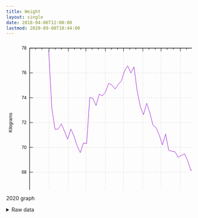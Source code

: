 ```yaml
---
title: Weight
layout: single
date: 2018-04-06T12:00:00
lastmod: 2020-09-08T10:44:00
---
```


<svg width="600" height="480" xmlns="http://www.w3.org/2000/svg"><path fill="none" d="M0 0h600v480H0z"/><path stroke="gray" stroke-dasharray="2,4" class="gridline" d="M63.6 422.4H575" fill="none" color="gray" stroke-width=".5"/><g fill="none" color="#000" stroke="currentColor"><path stroke="#000" d="M63.6 422.4h9m502.4 0h-9"/><text transform="translate(55.3 426.3)" stroke="none" fill="#000" font-family="sans-serif" font-size="12" text-anchor="end"><tspan>66</tspan></text></g><path stroke="gray" stroke-dasharray="2,4" class="gridline" d="M63.6 355H575" fill="none" color="gray" stroke-width=".5"/><g fill="none" color="#000" stroke="currentColor"><path stroke="#000" d="M63.6 355h9m502.4 0h-9"/><text transform="translate(55.3 358.9)" stroke="none" fill="#000" font-family="sans-serif" font-size="12" text-anchor="end"><tspan>68</tspan></text></g><path stroke="gray" stroke-dasharray="2,4" class="gridline" d="M63.6 287.6H575" fill="none" color="gray" stroke-width=".5"/><g fill="none" color="#000" stroke="currentColor"><path stroke="#000" d="M63.6 287.6h9m502.4 0h-9"/><text transform="translate(55.3 291.5)" stroke="none" fill="#000" font-family="sans-serif" font-size="12" text-anchor="end"><tspan>70</tspan></text></g><path stroke="gray" stroke-dasharray="2,4" class="gridline" d="M63.6 220.2H575" fill="none" color="gray" stroke-width=".5"/><g fill="none" color="#000" stroke="currentColor"><path stroke="#000" d="M63.6 220.2h9m502.4 0h-9"/><text transform="translate(55.3 224.1)" stroke="none" fill="#000" font-family="sans-serif" font-size="12" text-anchor="end"><tspan>72</tspan></text></g><path stroke="gray" stroke-dasharray="2,4" class="gridline" d="M63.6 152.9H575" fill="none" color="gray" stroke-width=".5"/><g fill="none" color="#000" stroke="currentColor"><path stroke="#000" d="M63.6 152.9h9m502.4 0h-9"/><text transform="translate(55.3 156.8)" stroke="none" fill="#000" font-family="sans-serif" font-size="12" text-anchor="end"><tspan>74</tspan></text></g><path stroke="gray" stroke-dasharray="2,4" class="gridline" d="M63.6 85.5H575" fill="none" color="gray" stroke-width=".5"/><g fill="none" color="#000" stroke="currentColor"><path stroke="#000" d="M63.6 85.5h9m502.4 0h-9"/><text transform="translate(55.3 89.4)" stroke="none" fill="#000" font-family="sans-serif" font-size="12" text-anchor="end"><tspan>76</tspan></text></g><path stroke="gray" stroke-dasharray="2,4" class="gridline" d="M63.6 18.1H575" fill="none" color="gray" stroke-width=".5"/><g fill="none" color="#000" stroke="currentColor"><path stroke="#000" d="M63.6 18.1h9m502.4 0h-9"/><text transform="translate(55.3 22)" stroke="none" fill="#000" font-family="sans-serif" font-size="12" text-anchor="end"><tspan>78</tspan></text></g><path stroke="gray" stroke-dasharray="2,4" class="gridline" d="M63.6 422.4V18.1" fill="none" color="gray" stroke-width=".5"/><g fill="none" color="#000" stroke="currentColor"><path stroke="#000" d="M63.6 422.4v-9m0-395.3v9"/><text transform="translate(63.6 444.3)" stroke="none" fill="#000" font-family="sans-serif" font-size="12" text-anchor="middle"><tspan>December</tspan></text></g><path stroke="#000" d="M80.3 422.4v-4.5m0-399.8v4.5m16.8 399.8v-4.5m0-399.8v4.5" fill="none" color="#000"/><path stroke="gray" stroke-dasharray="2,4" class="gridline" d="M116.3 422.4V18.1" fill="none" color="gray" stroke-width=".5"/><g fill="none" color="#000" stroke="currentColor"><path stroke="#000" d="M116.3 422.4v-9m0-395.3v9"/><text transform="translate(116.3 444.3)" stroke="none" fill="#000" font-family="sans-serif" font-size="12" text-anchor="middle"><tspan>January</tspan></text></g><path stroke="#000" d="M133 422.4v-4.5m0-399.8v4.5m16.8 399.8v-4.5m0-399.8v4.5" fill="none" color="#000"/><path stroke="gray" stroke-dasharray="2,4" class="gridline" d="M168.9 422.4V18.1" fill="none" color="gray" stroke-width=".5"/><g fill="none" color="#000" stroke="currentColor"><path stroke="#000" d="M168.9 422.4v-9m0-395.3v9"/><text transform="translate(168.9 444.3)" stroke="none" fill="#000" font-family="sans-serif" font-size="12" text-anchor="middle"><tspan>February</tspan></text></g><path stroke="#000" d="M185.6 422.4v-4.5m0-399.8v4.5m16.8 399.8v-4.5m0-399.8v4.5" fill="none" color="#000"/><path stroke="gray" stroke-dasharray="2,4" class="gridline" d="M216.5 422.4V18.1" fill="none" color="gray" stroke-width=".5"/><g fill="none" color="#000" stroke="currentColor"><path stroke="#000" d="M216.5 422.4v-9m0-395.3v9"/><text transform="translate(216.5 444.3)" stroke="none" fill="#000" font-family="sans-serif" font-size="12" text-anchor="middle"><tspan>March</tspan></text></g><path stroke="#000" d="M233.3 422.4v-4.5m0-399.8v4.5M250 422.4v-4.5m0-399.8v4.5" fill="none" color="#000"/><path stroke="gray" stroke-dasharray="2,4" class="gridline" d="M269.2 422.4V18.1" fill="none" color="gray" stroke-width=".5"/><g fill="none" color="#000" stroke="currentColor"><path stroke="#000" d="M269.2 422.4v-9m0-395.3v9"/><text transform="translate(269.2 444.3)" stroke="none" fill="#000" font-family="sans-serif" font-size="12" text-anchor="middle"><tspan>April</tspan></text></g><path stroke="#000" d="M285.9 422.4v-4.5m0-399.8v4.5m16.7 399.8v-4.5m0-399.8v4.5" fill="none" color="#000"/><path stroke="gray" stroke-dasharray="2,4" class="gridline" d="M318.5 422.4V18.1" fill="none" color="gray" stroke-width=".5"/><g fill="none" color="#000" stroke="currentColor"><path stroke="#000" d="M318.5 422.4v-9m0-395.3v9"/><text transform="translate(318.5 444.3)" stroke="none" fill="#000" font-family="sans-serif" font-size="12" text-anchor="middle"><tspan>May</tspan></text></g><path stroke="#000" d="M335.2 422.4v-4.5m0-399.8v4.5M352 422.4v-4.5m0-399.8v4.5" fill="none" color="#000"/><path stroke="gray" stroke-dasharray="2,4" class="gridline" d="M371.1 422.4V18.1" fill="none" color="gray" stroke-width=".5"/><g fill="none" color="#000" stroke="currentColor"><path stroke="#000" d="M371.1 422.4v-9m0-395.3v9"/><text transform="translate(371.1 444.3)" stroke="none" fill="#000" font-family="sans-serif" font-size="12" text-anchor="middle"><tspan>June</tspan></text></g><path stroke="#000" d="M387.8 422.4v-4.5m0-399.8v4.5m16.8 399.8v-4.5m0-399.8v4.5" fill="none" color="#000"/><path stroke="gray" stroke-dasharray="2,4" class="gridline" d="M420.4 422.4V18.1" fill="none" color="gray" stroke-width=".5"/><g fill="none" color="#000" stroke="currentColor"><path stroke="#000" d="M420.4 422.4v-9m0-395.3v9"/><text transform="translate(420.4 444.3)" stroke="none" fill="#000" font-family="sans-serif" font-size="12" text-anchor="middle"><tspan>July</tspan></text></g><path stroke="#000" d="M437.2 422.4v-4.5m0-399.8v4.5m16.7 399.8v-4.5m0-399.8v4.5" fill="none" color="#000"/><path stroke="gray" stroke-dasharray="2,4" class="gridline" d="M473 422.4V18.1" fill="none" color="gray" stroke-width=".5"/><g fill="none" color="#000" stroke="currentColor"><path stroke="#000" d="M473 422.4v-9m0-395.3v9"/><text transform="translate(473 444.3)" stroke="none" fill="#000" font-family="sans-serif" font-size="12" text-anchor="middle"><tspan>August</tspan></text></g><path stroke="#000" d="M489.8 422.4v-4.5m0-399.8v4.5m16.7 399.8v-4.5m0-399.8v4.5" fill="none" color="#000"/><path stroke="gray" stroke-dasharray="2,4" class="gridline" d="M524 422.4V18.1" fill="none" color="gray" stroke-width=".5"/><g fill="none" color="#000" stroke="currentColor"><path stroke="#000" d="M524 422.4v-9m0-395.3v9"/><text transform="translate(524 444.3)" stroke="none" fill="#000" font-family="sans-serif" font-size="12" text-anchor="middle"><tspan>September</tspan></text></g><path stroke="#000" d="M540.8 422.4v-4.5m0-399.8v4.5m16.7 399.8v-4.5m0-399.8v4.5" fill="none" color="#000"/><path stroke="gray" stroke-dasharray="2,4" class="gridline" d="M575 422.4V18.1" fill="none" color="gray" stroke-width=".5"/><g fill="none" color="#000" stroke="currentColor"><path stroke="#000" d="M575 422.4v-9m0-395.3v9"/><text transform="translate(575 444.3)" stroke="none" fill="#000" font-family="sans-serif" font-size="12" text-anchor="middle"><tspan>October</tspan></text></g><path stroke="#000" d="M63.6 18.1v404.3H575V18.1H63.6z" fill="none" color="#000"/><text transform="rotate(-90 118.3 102)" font-family="sans-serif" font-size="12" text-anchor="middle" color="#000"><tspan>Kilograms</tspan></text><text transform="translate(319.3 471.3)" font-family="sans-serif" font-size="12" text-anchor="middle" color="#000"><tspan>Date</tspan></text><path stroke="#9400D3" d="M115.4 24.8L124 182l8.6 56.7 8.6-1.1 8.6-13.9 8.5 20.1 8.6 21.5 8.6-27.8 8.6 19.5 8.5 26.4 8.6 18.4 8.6-26.1 8.6 1.4 8.6-125.4 8.5 3.1 8.6 19.1 8.6-30.7 8.6 4.4 8.5-11 8.6-23 8.6 4.7 8.6 10.9 8.6-12.3 8.5-10 8.6-27.1 8.6-13.5 8.6 19.4L347 69l8.6 65.6 8.6 42.5 8.6 21.9 8.6-31.2 8.5 25.2 8.6 33.9 8.6 7.4 8.6 20.1 8.5 26.6 8.6-29.6 8.6 44.2 8.6 2.4 8.6 1.9 8.5 14.7 8.6-5.1 8.6-4.5 8.6 19.3 8.5 26.3 8.6-9.2 8.6 37.7 8.6 18.7 8.6-2.4" fill="none" color="#000"/><path stroke="#000" d="M63.6 18.1v404.3H575V18.1H63.6z" fill="none" color="#000"/></svg>

2020 graph

<details><summary>Raw data</summary>
<pre>
2018-04-06,81.6
2018-04-07,80.5
2018-04-08,80.4
2018-04-09,80.5
2018-04-10,80.0
2018-04-11,78.7
2018-04-12,78.9
2018-04-13,79.5
2018-04-14,79.1
2018-04-15,79.5
2018-04-16,79.6
2018-04-17,79.1
2018-04-18,78.4
2018-04-19,79.9
2018-04-20,79.0
2018-04-21,78.4
2018-04-22,79.3
2018-04-23,79.3
2018-04-24,77.9
2018-04-25,78.7
2018-04-26,78.6
2018-04-27,78.4
2018-04-28,78.4
2018-04-29,78.3
2018-04-30,77.8
2018-05-01,77.3
2018-05-02,77.5
2018-05-03,77.6
2018-05-04,77.7
2018-05-05,76.7
2018-05-06,77.3
2018-05-07,77.4
2018-05-08,77.1
2018-05-09,76.5
2018-05-10,77.0
2018-05-11,76.8
2018-05-12,77.1
2018-05-13,76.8
2018-05-14,76.9
2018-05-15,76.3
2018-05-16,76.4
2018-05-17,76.3
2018-05-18,76.4
2018-05-19,75.8
2018-05-20,75.5
2018-05-21,76.5
2018-05-22,77.0
2018-05-23,76.0
2018-05-24,75.4
2018-05-25,75.3
2018-05-26,75.5
2018-05-27,75.8
2018-05-28,76.1
2018-05-29,76.6
2018-05-30,75.3
2018-05-31,75.3
2018-06-01,75.7
2018-06-02,75.5
2018-06-03,76.1
2018-06-04,76.3
2018-06-05,75.9
2018-06-06,75.8
2018-06-07,76.3
2018-06-08,75.6
2018-06-09,75.1
2018-06-10,75.4
2018-06-11,75.2
2018-06-12,75.2
2018-06-13,75.7
2018-06-14,74.8
2018-06-15,74.9
2018-06-16,74.7
2018-06-17,74.8
2018-06-18,74.5
2018-06-19,75.1
2018-06-20,74.7
2018-06-21,74.5
2018-06-22,74.5
2018-06-23,74.1
2018-06-24,74.7
2018-06-25,75.0
2018-06-26,73.7
2018-06-27,74.1
2018-06-28,73.7
2018-06-29,73.4
2018-06-30,74.5
2018-07-01,74.2
2018-07-02,73.5
2018-07-03,72.6
2018-07-04,73.2
2018-07-05,72.9
2018-07-06,73.0
2018-07-07,72.5
2018-07-08,74.8
2018-07-09,73.9
2018-07-10,73.3
2018-07-11,73.0
2018-07-12,73.1
2018-07-13,72.5
2018-07-14,72.7
2018-07-15,73.4
2018-07-16,72.3
2018-07-17,73.7
2018-07-18,72.7
2018-07-19,73.9
2018-07-20,73.5
2018-07-21,72.8
2018-07-22,72.4
2018-07-23,72.5
2018-07-24,72.3
2018-07-25,72.7
2018-07-26,72.8
2018-07-27,72.8
2018-07-28,73.0
2018-07-29,73.4
2018-07-30,73.3
2018-07-31,72.3
2018-08-01,72.4
2018-08-02,72.5
2018-08-03,72.5
2018-08-04,72.2
2018-08-05,72.8
2018-08-06,72.3
2018-08-07,72.1
2018-08-08,72.2
2018-08-09,72.1
2018-08-10,71.6
2018-08-11,72.7
2018-08-12,72.6
2018-08-13,71.8
2018-08-14,72.2
2018-08-15,71.7
2018-08-16,71.7
2018-08-17,72.0
2018-08-18,71.7
2018-08-19,72.2
2018-08-20,72.3
2018-08-21,71.8
2018-08-22,71.7
2018-08-23,71.4
2018-08-24,71.8
2018-08-25,72.1
2018-08-26,72.7
2018-08-27,71.9
2018-08-28,72.2
2018-08-29,71.6
2018-08-30,71.7
2018-08-31,71.6
2018-09-01,72.1
2018-09-02,72.3
2018-09-03,71.8
2018-09-04,71.4
2018-09-05,72.0
2018-09-06,72.4
2018-09-07,71.9
2018-09-08,72.7
2018-09-09,72.8
2018-09-10,73.3
2018-09-11,71.4
2018-09-12,72.1
2018-09-13,72.5
2018-09-14,71.8
2018-09-15,71.7
2018-09-16,71.2
2018-09-17,71.8
2018-09-18,71.6
2018-09-20,71.2
2018-09-20,71.4
2018-09-21,71.0
2018-09-29,74.6
2018-09-30,74.1
2018-10-01,75.1
2018-10-02,73.9
2018-10-03,73.4
2018-10-05,74.5
2018-10-05,75.2
2018-10-06,73.9
2018-10-07,75.6
2018-10-08,75.8
2018-10-09,75.0
2018-10-10,76.1
2018-10-11,76.7
2018-10-12,75.5
2018-10-13,76.5
2018-10-14,76.9
2018-10-15,76.8
2018-10-16,75.1
2018-10-17,76.2
2018-10-18,75.0
2018-10-19,75.0
2018-10-20,74.1
2018-10-21,74.4
2018-10-22,74.8
2018-10-23,74.1
2018-10-24,73.8
2018-10-25,73.6
2018-10-26,73.7
2018-10-27,73.7
2018-10-28,73.5
2018-10-29,73.8
2018-10-30,73.3
2018-10-31,74.0
2018-11-01,73.8
2018-11-02,73.5
2018-11-03,73.4
2018-11-04,74.0
2018-11-05,74.7
2018-11-06,73.9
2018-11-07,73.9
2018-11-08,74.2
2018-11-09,73.7
2018-11-10,73.0
2018-11-11,73.3
2018-11-12,73.9
2018-11-13,73.4
2018-11-15,73.1
2018-11-16,73.5
2018-11-17,72.4
2018-11-18,72.5
2018-11-19,72.7
2018-11-20,72.8
2018-11-21,72.9
2018-11-22,72.7
2018-11-23,72.2
2018-11-24,71.7
2018-11-25,72.0
2018-11-26,72.9
2018-11-27,71.9
2018-11-28,72.0
2018-11-29,72.0
2018-11-30,71.3
2018-12-01,71.5
2018-12-02,72.4
2018-12-03,73.6
2018-12-04,74.1
2018-12-05,74.3
2018-12-06,74.0
2018-12-07,74.7
2018-12-08,74.5
2018-12-09,75.0
2018-12-10,75.6
2018-12-11,76.0
2018-12-12,75.4
2018-12-13,75.3
2018-12-14,74.9
2018-12-15,75.6
2018-12-16,76.2
2018-12-17,77.7
2018-12-18,75.6
2018-12-19,75.8
2018-12-20,76.6
2018-12-21,76.5
2018-12-22,76.6
2018-12-23,75.9
2018-12-24,75.0
2018-12-25,78.0
2018-12-26,78.2
2018-12-27,78.4
2018-12-28,77.6
2018-12-29,78.2
2018-12-30,78.5
2018-12-31,79.4
2019-01-01,80.3
2019-01-02,79.7
2019-01-03,77.7
2019-01-04,77.4
2019-01-05,77.1
2019-01-06,77.0
2019-01-07,76.5
2019-01-08,76.7
2019-01-09,76.2
2019-01-10,76.2
2019-01-11,75.9
2019-01-12,75.4
2019-01-13,75.7
2019-01-14,75.9
2019-01-15,74.6
2019-01-16,74.7
2019-01-17,74.5
2019-01-18,74.7
2019-01-19,74.3
2019-01-20,74.9
2019-01-21,75.5
2019-01-22,74.2
2019-01-23,75.1
2019-01-24,74.6
2019-01-25,74.3
2019-01-26,74.6
2019-01-27,75.0
2019-01-28,76.0
2019-01-29,74.8
2019-01-30,75.5
2019-01-31,75.5
2019-02-01,75.5
2019-02-02,74.8
2019-02-03,75.1
2019-02-04,75.5
2019-02-05,74.6
2019-02-06,74.5
2019-02-07,74.6
2019-02-08,74.5
2019-02-09,74.2
2019-02-10,74.9
2019-02-11,74.8
2019-02-12,74.5
2019-02-13,74.5
2019-02-14,74.5
2019-02-15,74.8
2019-02-16,75.1
2019-02-17,74.0
2019-02-18,74.8
2019-02-19,74.1
2019-02-20,74.4
2019-02-21,73.8
2019-02-22,73.2
2019-02-23,73.4
2019-02-24,73.7
2019-02-25,74.2
2019-02-26,74.2
2019-02-27,73.7
2019-02-28,73.7
2019-03-01,74.0
2019-03-02,73.0
2019-03-03,73.0
2019-03-04,74.5
2019-03-05,73.7
2019-03-06,74.7
2019-03-07,73.3
2019-03-08,73.5
2019-03-09,72.1
2019-03-10,73.3
2019-03-11,73.6
2019-03-12,72.3
2019-03-13,72.9
2019-03-14,73.1
2019-03-15,72.8
2019-03-16,73.5
2019-03-17,73.2
2019-03-18,73.6
2019-03-19,73.1
2019-03-20,73.4
2019-03-21,72.5
2019-03-22,72.7
2019-03-24,72.0
2019-03-25,72.1
2019-03-25,72.9
2019-03-26,71.4
2019-03-27,72.1
2019-03-29,71.6
2019-03-29,71.8
2019-03-30,71.4
2019-03-31,72.0
2019-04-01,72.4
2019-04-03,71.8
2019-04-03,71.9
2019-04-04,71.6
2019-04-05,71.6
2019-04-06,71.5
2019-04-07,71.3
2019-04-08,71.7
2019-04-09,71.8
2019-04-10,70.9
2019-04-11,71.6
2019-04-12,71.3
2019-04-13,71.2
2019-04-14,70.3
2019-04-15,70.9
2019-04-16,70.8
2019-04-17,71.4
2019-04-18,70.2
2019-04-19,70.7
2019-04-20,70.1
2019-04-21,71.1
2019-04-22,71.4
2019-04-23,70.6
2019-04-24,70.7
2019-04-25,70.6
2019-04-26,70.1
2019-04-27,70.6
2019-04-28,70.8
2019-04-29,71.3
2019-04-30,70.7
2019-05-01,70.8
2019-05-02,70.9
2019-05-03,70.4
2019-05-04,70.8
2019-05-05,70.9
2019-05-06,71.1
2019-05-07,71.1
2019-05-08,70.5
2019-05-09,70.6
2019-05-10,70.8
2019-05-13,72.5
2019-05-14,71.7
2019-05-15,72.2
2019-05-16,70.9
2019-05-17,70.2
2019-05-18,70.2
2019-05-19,71.8
2019-05-20,71.5
2019-05-21,70.6
2019-05-22,69.9
2019-05-23,70.0
2019-05-24,70.3
2019-05-25,69.9
2019-05-26,70.4
2019-05-27,70.0
2019-05-28,70.6
2019-05-29,69.7
2019-05-30,69.9
2019-06-02,71.6
2019-06-03,73.2
2019-06-04,72.4
2019-06-05,71.9
2019-06-06,70.9
2019-06-07,69.6
2019-06-08,69.9
2019-06-09,69.3
2019-06-10,70.0
2019-06-11,69.8
2019-06-12,69.9
2019-06-13,69.6
2019-06-14,69.8
2019-06-15,69.5
2019-06-16,68.9
2019-06-17,69.5
2019-06-18,69.3
2019-06-19,69.2
2019-06-20,69.6
2019-06-21,69.0
2019-06-22,68.9
2019-06-23,69.4
2019-06-23,70.0
2019-06-24,69.5
2019-06-25,68.7
2019-06-26,69.9
2019-06-27,69.0
2019-06-28,69.0
2019-06-29,67.6
2019-07-01,68.6
2019-07-02,68.7
2019-07-03,68.0
2019-07-04,68.2
2019-07-05,68.5
2019-07-06,67.8
2019-07-07,67.5
2019-07-08,68.1
2019-07-09,67.7
2019-07-10,67.9
2019-07-11,67.7
2019-07-12,67.4
2019-07-13,66.6
2019-07-14,67.5
2019-07-15,68.5
2019-07-16,67.3
2019-07-17,67.0
2019-07-18,67.3
2019-07-19,67.5
2019-07-20,65.5
2019-07-21,67.4
2019-07-22,66.9
2019-07-23,66.4
2019-07-24,66.9
2019-07-25,66.6
2019-07-26,66.8
2019-07-27,67.3
2019-07-28,66.1
2019-07-29,66.4
2019-07-30,66.6
2019-07-31,66.9
2019-08-01,66.4
2019-08-02,67.4
2019-08-03,66.6
2019-08-04,67.8
2019-08-05,67.3
2019-08-06,66.5
2019-08-07,66.8
2019-08-08,66.2
2019-08-09,66.4
2019-08-12,66.4
2019-08-13,67.2
2019-08-14,66.4
2019-08-15,66.0
2019-08-16,65.8
2019-08-17,65.8
2019-08-18,65.1
2019-08-19,66.4
2019-08-20,66.3
2019-08-21,65.9
2019-08-22,65.8
2019-08-23,66.1
2019-08-24,66.0
2019-08-25,67.0
2019-08-26,66.4
2019-08-27,66.4
2019-08-28,66.1
2019-08-29,65.9
2019-09-07,69.8
2019-09-08,71.1
2019-09-09,71.1
2019-09-10,70.4
2019-09-11,69.4
2019-09-12,69.2
2019-09-13,69.4
2019-09-14,69.0
2019-09-16,69.3
2019-09-17,68.3
2019-09-18,68.4
2019-09-19,68.4
2019-09-20,68.4
2019-09-30,74.0
2019-10-01,74.8
2019-10-02,72.8
2019-10-03,71.6
2019-10-04,70.7
2019-10-05,71.2
2019-10-06,70.0
2019-10-07,71.2
2019-10-08,70.5
2019-10-09,70.4
2019-10-10,69.9
2019-10-11,70.2
2019-10-12,70.3
2019-10-13,69.6
2019-10-14,70.4
2019-10-15,69.4
2019-10-16,69.1
2019-10-17,69.6
2019-10-18,70.9
2019-10-19,69.1
2019-10-20,69.4
2019-10-21,69.5
2019-10-22,69.4
2019-10-23,69.6
2019-10-24,69.5
2019-10-25,70.6
2019-10-26,70.5
2019-10-27,69.0
2019-10-28,69.3
2019-10-30,69.2
2019-10-30,70.0
2019-10-31,68.8
2019-11-01,69.5
2019-11-02,68.6
2019-11-03,69.1
2019-11-04,69.5
2019-11-05,69.6
2019-11-06,69.6
2019-11-07,69.2
2019-11-08,69.6
2019-11-09,68.7
2019-11-10,68.7
2019-11-11,69.6
2019-11-12,69.1
2019-11-13,69.1
2019-11-14,68.5
2019-11-15,68.9
2019-11-16,70.0
2019-11-17,67.4
2019-11-18,68.3
2019-11-19,68.0
2019-11-20,66.9
2019-11-21,67.1
2019-11-22,66.9
2019-11-23,67.1
2019-11-24,67.2
2019-11-25,67.6
2019-11-26,68.3
2019-11-27,67.7
2019-11-28,67.9
2019-11-29,67.2
2019-11-30,66.9
2019-12-01,67.1
2019-12-02,68.0
2019-12-03,66.5
2019-12-04,68.5
2019-12-05,68.4
2019-12-06,68.0
2019-12-07,68.1
2019-12-08,78.3
2019-12-09,70.0
2019-12-10,70.5
2019-12-11,69.8
2019-12-12,70.3
2019-12-13,71.0
2019-12-14,72.0
2019-12-15,72.2
2019-12-16,73.0
2019-12-17,72.5
2019-12-18,72.8
2019-12-19,72.9
2019-12-20,73.6
2019-12-21,72.5
2019-12-22,72.2
2019-12-23,73.8
2019-12-24,71.8
2019-12-25,73.1
2019-12-26,74.1
2019-12-27,73.8
2019-12-28,73.8
2019-12-29,74.2
2019-12-30,76.0
2019-12-31,76.6
2020-01-01,77.8
2020-01-02,74.9
2020-01-03,74.7
2020-01-04,73.5
2020-01-05,73.6
2020-01-06,73.2
2020-01-07,72.8
2020-01-08,72.6
2020-01-09,72.7
2020-01-10,73.3
2020-01-11,71.5
2020-01-12,72.2
2020-01-13,72.2
2020-01-14,71.7
2020-01-15,71.7
2020-01-16,71.2
2020-01-17,71.9
2020-01-18,70.8
2020-01-19,71.7
2020-01-20,72.5
2020-01-21,72.0
2020-01-22,71.9
2020-01-23,71.8
2020-01-24,71.8
2020-01-25,71.6
2020-01-26,71.1
2020-01-27,71.4
2020-01-28,70.8
2020-01-29,70.3
2020-01-30,70.6
2020-01-31,70.4
2020-02-01,70.7
2020-02-02,70.4
2020-02-03,71.1
2020-02-04,70.8
2020-02-05,71.0
2020-02-06,71.5
2020-02-07,71.0
2020-02-08,70.8
2020-02-09,70.5
2020-02-10,70.9
2020-02-11,70.9
2020-02-12,70.3
2020-02-13,70.6
2020-02-14,71.3
2020-02-15,70.1
2020-02-16,70.1
2020-02-17,70.2
2020-02-18,70.2
2020-02-19,70.1
2020-02-20,70.0
2020-02-21,69.8
2020-02-22,69.0
2020-02-23,70.4
2020-02-24,71.2
2020-02-25,70.1
2020-02-26,70.4
2020-02-27,70.1
2020-02-28,70.3
2020-02-29,70.1
2020-03-01,69.5
2020-03-02,70.2
2020-03-03,70.3
2020-03-04,70.5
2020-03-05,70.7
2020-03-06,72.0
2020-03-10,76.0
2020-03-11,76.1
2020-03-12,74.6
2020-03-13,73.8
2020-03-14,73.6
2020-03-15,73.9
2020-03-16,73.4
2020-03-17,73.1
2020-03-18,73.5
2020-03-19,74.3
2020-03-20,73.7
2020-03-21,73.0
2020-03-22,74.1
2020-03-23,74.3
2020-03-24,74.8
2020-03-25,74.2
2020-03-26,73.9
2020-03-27,73.8
2020-03-28,74.1
2020-03-29,74.8
2020-03-30,74.6
2020-03-31,74.2
2020-04-01,74.4
2020-04-02,74.2
2020-04-03,75.6
2020-04-04,73.9
2020-04-05,73.7
2020-04-06,74.3
2020-04-07,74.8
2020-04-08,75.6
2020-04-09,74.4
2020-04-10,74.5
2020-04-11,74.5
2020-04-12,74.9
2020-04-13,75.0
2020-04-14,74.7
2020-04-15,74.9
2020-04-16,74.6
2020-04-17,75.3
2020-04-18,74.3
2020-04-19,75.1
2020-04-20,74.8
2020-04-21,73.9
2020-04-22,74.7
2020-04-23,75.2
2020-04-24,75.7
2020-04-25,75.4
2020-04-26,75.5
2020-04-27,75.5
2020-04-28,75.3
2020-04-29,75.5
2020-04-30,77.5
2020-05-01,76.0
2020-05-02,75.5
2020-05-03,76.2
2020-05-04,76.2
2020-05-05,76.0
2020-05-06,75.6
2020-05-07,76.4
2020-05-08,76.6
2020-05-09,76.1
2020-05-10,76.8
2020-05-11,76.9
2020-05-12,76.4
2020-05-13,76.0
2020-05-14,76.2
2020-05-15,76.4
2020-05-16,75.8
2020-05-17,75.6
2020-05-18,76.0
2020-05-19,77.4
2020-05-20,76.6
2020-05-21,76.5
2020-05-22,75.0
2020-05-23,75.1
2020-05-24,73.7
2020-05-25,73.8
2020-05-26,73.1
2020-05-27,73.7
2020-05-28,73.7
2020-05-29,72.9
2020-05-30,72.6
2020-05-31,73.2
2020-06-01,72.9
2020-06-02,72.1
2020-06-03,72.9
2020-06-04,72.9
2020-06-05,73.3
2020-06-06,72.7
2020-06-07,73.1
2020-06-08,73.7
2020-06-09,74.1
2020-06-10,72.8
2020-06-11,73.1
2020-06-12,72.7
2020-06-13,72.8
2020-06-14,72.4
2020-06-15,72.9
2020-06-16,73.0
2020-06-17,72.3
2020-06-18,71.8
2020-06-19,72.0
2020-06-20,71.3
2020-06-21,71.6
2020-06-22,71.5
2020-06-23,71.7
2020-06-24,70.7
2020-06-25,70.9
2020-06-26,70.7
2020-06-27,70.8
2020-06-28,70.8
2020-06-29,71.4
2020-06-30,70.8
2020-07-01,71.1
2020-07-02,71.2
2020-07-03,70.3
2020-07-04,70.3
2020-07-05,70.6
2020-07-06,71.0
2020-07-07,69.9
2020-07-08,71.3
2020-07-09,70.8
2020-07-10,71.6
2020-07-11,70.5
2020-07-12,71.2
2020-07-13,69.9
2020-07-14,69.8
2020-07-15,69.5
2020-07-16,70.0
2020-07-17,69.5
2020-07-18,69.4
2020-07-19,69.8
2020-07-20,70.0
2020-07-21,69.4
2020-07-22,69.6
2020-07-23,69.2
2020-07-24,69.7
2020-07-25,70.1
2020-07-26,70.4
2020-07-27,70.2
2020-07-28,69.6
2020-07-29,69.2
2020-07-30,69.5
2020-07-31,69.5
2020-08-01,69.4
2020-08-02,69.6
2020-08-03,69.4
2020-08-04,69.2
2020-08-05,69.3
2020-08-06,69.0
2020-08-07,70.0
2020-08-08,69.4
2020-08-09,69.9
2020-08-10,68.9
2020-08-11,68.9
2020-08-12,68.9
2020-08-13,68.9
2020-08-14,68.9
2020-08-15,68.7
2020-08-16,68.3
2020-08-17,67.9
2020-08-18,68.2
2020-08-19,68.0
2020-08-20,68.1
2020-08-21,68.3
2020-08-22,68.4
2020-08-23,68.5
2020-08-24,68.3
2020-08-25,67.9
2020-08-26,67.4
2020-08-27,67.7
2020-08-28,68.0
2020-08-29,67.2
2020-08-30,68.2
2020-08-31,68.1
2020-09-01,67.4
2020-09-02,67.1
2020-09-03,66.7
2020-09-04,66.7
2020-09-05,66.6
2020-09-06,67.0
2020-09-07,66.6
2020-09-08,66.8
</pre></details>